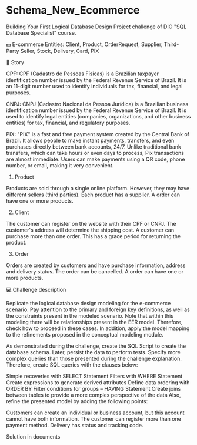 # Schema_New_Ecommerce

Building Your First Logical Database Design
Project challenge of DIO "SQL Database Specialist" course.

💵 E-commerce
Entities: Client, Product, OrderRequest, Supplier, Third-Party Seller, Stock, Delivery, Card, PIX

📖 Story

CPF: CPF (Cadastro de Pessoas Físicas) is a Brazilian taxpayer identification number issued by the Federal Revenue Service of Brazil. It is an 11-digit number used to identify individuals for tax, financial, and legal purposes.

CNPJ: CNPJ (Cadastro Nacional da Pessoa Jurídica) is a Brazilian business identification number issued by the Federal Revenue Service of Brazil. It is used to identify legal entities (companies, organizations, and other business entities) for tax, financial, and regulatory purposes.

PIX: "PIX" is a fast and free payment system created by the Central Bank of Brazil. It allows people to make instant payments, transfers, and even purchases directly between bank accounts, 24/7. Unlike traditional bank transfers, which can take hours or even days to process, Pix transactions are almost immediate. Users can make payments using a QR code, phone number, or email, making it very convenient.

1. Product

Products are sold through a single online platform. However, they may have different sellers (third parties).
Each product has a supplier.
A order can have one or more products.

2. Client

The customer can register on the website with their CPF or CNPJ.
The customer's address will determine the shipping cost.
A customer can purchase more than one order. This has a grace period for returning the product.

3. Order

Orders are created by customers and have purchase information, address and delivery status.
The order can be cancelled.
A order can have one or more products.

💻 Challenge description

Replicate the logical database design modeling for the e-commerce scenario. Pay attention to the primary and foreign key definitions, as well as the constraints present in the modeled scenario. Note that within this modeling there will be relationships present in the EER model. Therefore, check how to proceed in these cases. In addition, apply the model mapping to the refinements proposed in the conceptual modeling module.

As demonstrated during the challenge, create the SQL Script to create the database schema. Later, persist the data to perform tests. Specify more complex queries than those presented during the challenge explanation. Therefore, create SQL queries with the clauses below:

Simple recoveries with SELECT Statement
Filters with WHERE Statement
Create expressions to generate derived attributes
Define data ordering with ORDER BY
Filter conditions for groups – HAVING Statement
Create joins between tables to provide a more complex perspective of the data
Also, refine the presented model by adding the following points:

Customers can create an individual or business account, but this account cannot have both information.
The customer can register more than one payment method.
Delivery has status and tracking code.

Solution in documents
